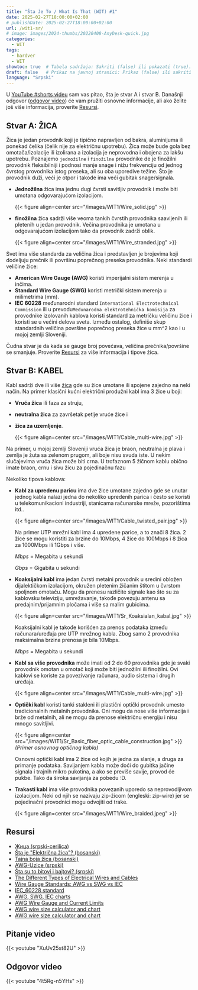 ```yaml
---
title: "Šta Je To / What Is That (WIT) #1"
date: 2025-02-27T18:00:00+02:00
# publishDate: 2025-02-27T18:00:00+02:00
url: /wit1-sr/
# image: images/2024-thumbs/20220408-AnyDesk-quick.jpg
categories: 
  - WIT
tags: 
  - hardver
  - WIT
showtoc: true  # Tabela sadržaja: Sakriti (false) ili pokazati (true).
draft: false   # Prikaz na javnoj stranici: Prikaz (false) ili sakriti (true).
language: "Srpski"
---
```


U [YouTube #shorts videu](#pitanje-video "Kliknite/tapnite za skok na odeljak na odeljak: Pitanje video!") sam vas pitao, šta je stvar A i stvar B. Današnji odgovor ([odgovor video](#odgovor-video "Kliknite/tapnite za skok na odeljak na odeljak: Odgovor video!")) će vam pružiti osnovne informacije, ali ako želite još više informacija, proverite [Resursi](#resursi "Kliknite/tapnite Kliknite/tapnite za skok na odeljak: Resursi!").

## Stvar A: ŽICA

Žica je jedan provodnik koji je tipično napravljen od bakra, aluminijuma ili ponekad čelika (čelik nije za električnu upotrebu). Žica može bude gola bez omotača/izolacije ili izolirana a izolacija je neprovodna i obojena za lakšu upotrebu. Poznajemo `jednožilne` i `finožilne` provodnike de je finožilni provodnik fleksibilniji i podnosi manje snage i nižu frekvenciju od jednog čvrstog provodnika istog preseka, ali su oba uporedive težine. Što je provodnik duži, veći je otpor i takođe ima veći gubitak snage/signala.

- **Jednožilna** žica ima jednu dugi čvrsti savitljiv provodnik i može biti umotana odgovarajućom izolacijom.

  {{< figure align=center src="/images/WIT1/Wire_solid.jpg" >}}
- **finožilna** žica sadrži više veoma tankih čvrstih provodnika saavijenih ili pletenih u jedan provodnik. Večina provodnika je umotana u odgovarajućom izolacijom tako da provodnik zadrži oblik.

  {{< figure align=center src="/images/WIT1/Wire_stranded.jpg" >}}

Svet ima više standarda za veličina žica i predstavljen je brojevima koji dodeljuju prečnik ili površinu poprečnog preseka provodnika. Neki standardi veličine žice:

- **American Wire Gauge (AWG)** koristi imperijalni sistem merenja u inčima.
- **Standard Wire Gauge (SWG)** koristi metrički sistem merenja u milimetrima (mm).
- **IEC 60228** međunarodni standard `International Electrotechnical Commission` ili u prevodu`Međunarodna elektrotehnička komisija` za provodnike izolovanih kablova koristi standard za metričku veličinu žice i koristi se u većini delova sveta. Između ostalog, definiše skup standardnih veličina površine poprečnog preseka žice u mm^2 kao i u mojoj zemlji Sloveniji.

Čudna stvar je da kada se gauge broj povećava, veličina prečnika/površine se smanjuje. Proverite [Resursi](#resursi "Kliknite/tapnite da biste prešli na odeljak: Resursi!") za više informacija i tipove žica.

## Stvar B: KABEL

Kabl sadrži dve ili više [žica](#stvar-a-žica "Kliknite/tapnite da biste prešli na odeljak: Stvar A: ŽICA!") gde su žice umotane ili spojene zajedno na neki način. Na primer klasični kućni električni produžni kabl ima 3 žice u boji:

- **Vruća žica** ili faza za struju,
- **neutralna žica** za završetak petlje vruće žice i 
- **žica za uzemljenje**. 

  {{< figure align=center src="/images/WIT1/Cable_multi-wire.jpg" >}}
 
Na primer, u mojoj zemlji Sloveniji vruća žica je braon, neutralna je plava i zemlja je žuta sa zelenom prugom, ali boje nisu svuda iste. U nekim slučajevima vruća žica može biti crna. U trofaznom 5 žičnom kablu obično imate braon, crnu i sivu žicu za pojedinačnu fazu

Nekoliko tipova kablova:

- **Kabl za upredenu paricu** ima dve žice umotane zajedno gde se unutar jednog kabla nalazi jedna do nekoliko upredenih parica i često se koristi u telekomunikacioni industriji, stanicama računarske mreže, pozorištima itd..
  
   {{< figure align=center src="/images/WIT1/Cable_twisted_pair.jpg" >}}

  Na primer UTP mrežni kabl ima 4 upredene parice, a to znači 8 žica. 2 žice se mogu koristiti za brzine do 10Mbps, 4 žice do 100Mbps i 8 žica za 1000Mbps ili 1Gbps i više.
  
  *Mbps* = Megabita u sekundi
  
  *Gbps* = Gigabita u sekundi
- **Koaksijalni kabl** ima jedan čvrsti metalni provodnik u sredini obložen dijalektičkom izolacijom, okružen pletenim žičanim štitom u čvrstom spoljnom omotaču. Mogu da prenesu različite signale kao što su za kablovsku televiziju, umrežavanje, takođe povezuju antenu sa predajnim/prijamnim pločama i više sa malim gubicima.
  
  {{< figure align=center src="/images/WIT1/Sr_Koaksialan_kabal.jpg" >}}

  Koaksijalni kabl je takođe korišćen za prenos podataka između računara/uređaja pre UTP mrežnog kabla. Zbog samo 2 provodnika maksimalna brzina prenosa je bila 10Mbps.
  
  *Mbps* = Megabita u sekundi
- **Kabl sa više provodnika** može imati od 2 do 60 provodnika gde je svaki provodnik omotan u omotač koji može biti jednožilni ili finožilni. Ovi kablovi se koriste za povezivanje računara, audio sistema i drugih uređaja.
  
  {{< figure align=center src="/images/WIT1/Cable_multi-wire.jpg" >}}
- **Optički kabl** koristi tanki stakleni ili plastični optički provodnik umesto tradicionalnih metalnih provodnika. Oni mogu da nose više informacija i brže od metalnih, ali ne mogu da prenose električnu energiju i nisu mnogo savitljivi.
  
  {{< figure align=center src="/images/WIT1/Sr_Basic_fiber_optic_cable_construction.jpg" >}}
  *(Primer osnovnog optičnog kabla)*

  Osnovni optički kabl ima 2 žice od kojih je jedna za slanje, a druga za primanje podataka. Savijanjem kabla može doći do gubitka jačine signala i trajnih mikro pukotina, a ako se previše savije, provod će pukbe. Tako da široka savijanja za pobedu :D.
- **Trakasti kabl** ima više provodnika povezanih uporedo sa neprovodljivom izolacijom. Neki od njih se nazivaju zip-žicom (engleski: zip-wire) jer se pojedinačni provodnici mogu odvojiti od trake.
  
  {{< figure align=center src="/images/WIT1/Wire_braided.jpeg" >}}

## Resursi

- [Жица (srpski-cerilica)](https://sr.wikipedia.org/sr-ec/%D0%96%D0%B8%D1%86%D0%B0 "Kliknite/tapnize za posetu stranice!")
- [Šta je "Električna žica"? (bosanski)](https://ba.pcba-emsfactory.com/info/what-is-electrical-wire-53905513.html "Kliknite/tapnize za posetu stranice!")
- [Tajna boja žica (bosanski)](https://ba.hongzhoucable.com/news/how-to-distinguish-the-purpose-and-function-of-52462091.html "Kliknite/tapnize za posetu stranice!")
- [AWG-Uzice (srpski)](https://www.teslacables.com/proizvod/169 "Kliknite/tapnize za posetu stranice!")
- [Šta su to bitovi i bajtovi? (srpski)](https://sl.wikipedia.org/wiki/Bajt "Kliknite/tapnize za posetu stranice!")
- [The Different Types of Electrical Wires and Cables](https://www.jameco.com/Jameco/workshop/Howitworks/different-types-of-electrical-wire-and-cable.html "Kliknite/tapnize za posetu stranice!")
- [Wire Gauge Standards: AWG vs SWG vs IEC](https://jemelectronics.com/how-wire-gauge-sizes-work/ "Kliknite/tapnize za posetu stranice!")
- [IEC_60228 standard](https://en.wikipedia.org/wiki/IEC_60228 "Kliknite/tapnize za posetu stranice!")
- [AWG, SWG, IEC charts](https://www.codeready.org/guides/wire-gauge-chart/ "Kliknite/tapnize za posetu stranice!")
- [AWG Wire Gauge and Current Limits](https://www.powerstream.com/Wire_Size.htm "Kliknite/tapnize za posetu stranice!")
- [AWG wire size calculator and chart](https://www.rapidtables.com/calc/wire/wire-gauge-chart.html#chart "Kliknite/tapnize za posetu stranice!")
- [AWG wire size calculator and chart](https://www.sveznan.com/kompjuteri/sta-su-to-bitovi-i-bajtovi/ "Kliknite/tapnize za posetu stranice!")

## Pitanje video
{{< youtube "XuUv25st82U" >}}

## Odgovor video
{{< youtube "4t5Rg-n5YHs" >}}
